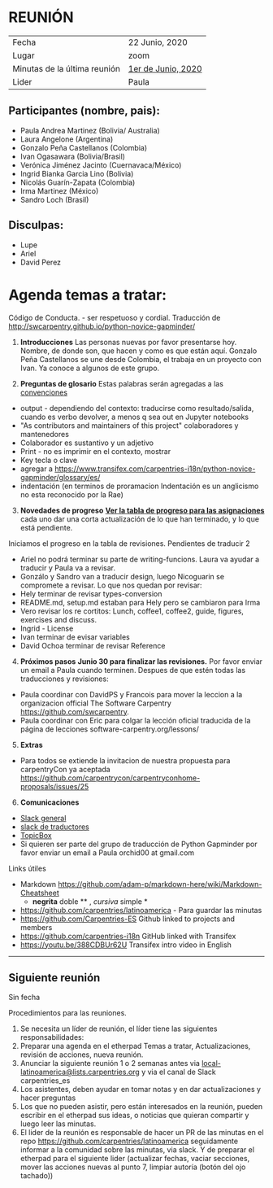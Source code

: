 # REUNIÓN 

|||
|--|--|
| Fecha | 22 Junio, 2020 |
| Lugar | zoom|
| Minutas de la última reunión | [1er de Junio, 2020](https://github.com/carpentries/latinoamerica/blob/master/traducciones/minutos/2020-06-01.md ) |
| Lider | Paula|

## Participantes (nombre, pais):
* Paula Andrea Martinez (Bolivia/ Australia) 
* Laura Angelone (Argentina)
* Gonzalo Peña Castellanos (Colombia)
* Ivan Ogasawara (Bolivia/Brasil)
* Verónica Jiménez Jacinto (Cuernavaca/México)
* Ingrid Bianka Garcia Lino (Bolivia)
* Nicolás Guarín-Zapata (Colombia)
* Irma Martinez (México)
* Sandro Loch (Brasil)

## Disculpas:
* Lupe
* Ariel
* David Perez

# Agenda temas a tratar:

Código de Conducta. - ser respetuoso y cordial.
Traducción de http://swcarpentry.github.io/python-novice-gapminder/ 

1. **Introducciones**
Las personas nuevas por favor presentarse hoy. Nombre, de donde son, que hacen y como es que están aquí.
Gonzalo Peña Castellanos se une desde Colombia, el trabaja en un proyecto con Ivan. Ya conoce a algunos de este grupo.

2. **Preguntas de glosario** 
Estas palabras serán agregadas a las [convenciones](https://github.com/Carpentries-ES/board/blob/master/Convenciones_Traduccion.md)
* output - dependiendo del contexto: traducirse como resultado/salida, cuando es verbo devolver, a menos q sea out en Jupyter notebooks
* "As contributors and maintainers of this project" colaboradores y mantenedores 
* Colaborador es sustantivo y un adjetivo
* Print - no es imprimir en el contexto, mostrar
* Key tecla o clave
* agregar a https://www.transifex.com/carpentries-i18n/python-novice-gapminder/glossary/es/
* indentación (en terminos de proramacion Indentación es un anglicismo no esta reconocido por la Rae) 

3. **Novedades de progreso**
[**Ver la tabla de progreso para las asignaciones**](https://github.com/carpentries/latinoamerica/blob/master/traducciones/projects/swc-python-gapminder/fechas-progreso.md)
cada uno dar una corta actualización de lo que han terminado, y lo que está pendiente.

Iniciamos el progreso en la tabla de revisiones. 
Pendientes de traducir 2 
  * Ariel no podrá terminar su parte de writing-funcions. Laura va ayudar a traducir y Paula va a revisar.
  * Gonzálo y Sandro van a traducir design, luego Nicoguarin se compromete a revisar.
Lo que nos quedan por revisar: 
  * Hely terminar de revisar types-conversion
  * README.md, setup.md estaban para Hely pero se cambiaron para Irma 
  * Vero revisar los re cortitos: Lunch, coffee1, coffee2, guide, figures, exercises and discuss.
  * Ingrid -  License  
  * Ivan terminar de evisar variables
  * David Ochoa terminar de revisar Reference

4. **Próximos pasos**
**Junio 30 para finalizar las revisiones.**
 Por favor enviar un email a Paula cuando terminen.
Despues de que estén todas las traducciones y revisiones:
* Paula coordinar con DavidPS y Francois para mover la leccion a la  organizacion official The Software Carpentry https://github.com/swcarpentry.
* Paula coordinar con Eric para colgar la lección oficial traducida de la página de lecciones software-carpentry.org/lessons/
    
5. **Extras**
- Para todos se extiende la invitacion de nuestra propuesta para carpentryCon ya aceptada
https://github.com/carpentrycon/carpentryconhome-proposals/issues/25

6. **Comunicaciones**
- [Slack general](https://swcarpentry.slack.com)
- [slack de traductores](equipotraducciones.slack.com )
- [TopicBox](https://carpentries.topicbox.com/groups/local-latinoamerica)
- Si quieren ser parte del grupo de traducción de Python Gapminder por favor enviar un email a Paula orchid00 at gmail.com

Links útiles
- Markdown https://github.com/adam-p/markdown-here/wiki/Markdown-Cheatsheet
   *  **negrita** doble ** , *cursiva* simple *
- https://github.com/carpentries/latinoamerica - Para guardar las minutas
- https://github.com/Carpentries-ES Github linked to projects and members
- https://github.com/carpentries-i18n  GitHub linked with Transifex
- https://youtu.be/388CDBUr62U Transifex intro video in English

-------------------------------------------------------

## Siguiente reunión
Sin fecha

Procedimientos para las reuniones.
1. Se necesita un líder de reunión, el líder tiene las siguientes responsabilidades:
2. Preparar una agenda en el etherpad Temas a tratar, Actualizaciones, revisión de acciones, nueva reunión.
3. Anunciar la siguiente reunión 1 o 2 semanas antes via local-latinoamerica@lists.carpentries.org y via el canal de Slack carpentries_es 
4. Los asistentes, deben ayudar en tomar notas y en dar actualizaciones y hacer preguntas
5. Los que no pueden asistir, pero están interesados en la reunión, pueden escribir en el etherpad sus ideas, o noticias que quieran compartir y luego leer las minutas.
6. El lider de la reunión es responsable de hacer un PR de las minutas en el repo https://github.com/carpentries/latinoamerica seguidamente informar a la comunidad sobre las minutas, via slack. Y de preparar el etherpad para el siguiente lider (actualizar fechas, vaciar secciones, mover las acciones nuevas al punto 7, limpiar autoría (botón del ojo tachado))
